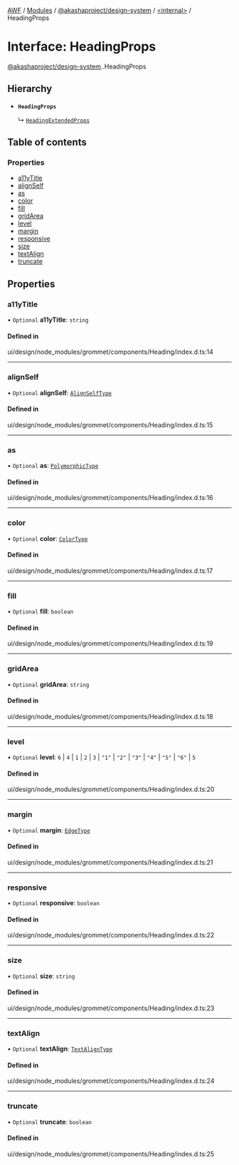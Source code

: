 [AWF](../README.md) / [Modules](../modules.md) / [@akashaproject/design-system](../modules/akashaproject_design_system.md) / [<internal\>](../modules/akashaproject_design_system._internal_.md) / HeadingProps

# Interface: HeadingProps

[@akashaproject/design-system](../modules/akashaproject_design_system.md).[<internal>](../modules/akashaproject_design_system._internal_.md).HeadingProps

## Hierarchy

- **`HeadingProps`**

  ↳ [`HeadingExtendedProps`](akashaproject_design_system._internal_.HeadingExtendedProps.md)

## Table of contents

### Properties

- [a11yTitle](akashaproject_design_system._internal_.HeadingProps.md#a11ytitle)
- [alignSelf](akashaproject_design_system._internal_.HeadingProps.md#alignself)
- [as](akashaproject_design_system._internal_.HeadingProps.md#as)
- [color](akashaproject_design_system._internal_.HeadingProps.md#color)
- [fill](akashaproject_design_system._internal_.HeadingProps.md#fill)
- [gridArea](akashaproject_design_system._internal_.HeadingProps.md#gridarea)
- [level](akashaproject_design_system._internal_.HeadingProps.md#level)
- [margin](akashaproject_design_system._internal_.HeadingProps.md#margin)
- [responsive](akashaproject_design_system._internal_.HeadingProps.md#responsive)
- [size](akashaproject_design_system._internal_.HeadingProps.md#size)
- [textAlign](akashaproject_design_system._internal_.HeadingProps.md#textalign)
- [truncate](akashaproject_design_system._internal_.HeadingProps.md#truncate)

## Properties

### a11yTitle

• `Optional` **a11yTitle**: `string`

#### Defined in

ui/design/node_modules/grommet/components/Heading/index.d.ts:14

___

### alignSelf

• `Optional` **alignSelf**: [`AlignSelfType`](../modules/akashaproject_design_system._internal_.md#alignselftype)

#### Defined in

ui/design/node_modules/grommet/components/Heading/index.d.ts:15

___

### as

• `Optional` **as**: [`PolymorphicType`](../modules/akashaproject_design_system._internal_.md#polymorphictype)

#### Defined in

ui/design/node_modules/grommet/components/Heading/index.d.ts:16

___

### color

• `Optional` **color**: [`ColorType`](../modules/akashaproject_design_system._internal_.md#colortype)

#### Defined in

ui/design/node_modules/grommet/components/Heading/index.d.ts:17

___

### fill

• `Optional` **fill**: `boolean`

#### Defined in

ui/design/node_modules/grommet/components/Heading/index.d.ts:19

___

### gridArea

• `Optional` **gridArea**: `string`

#### Defined in

ui/design/node_modules/grommet/components/Heading/index.d.ts:18

___

### level

• `Optional` **level**: ``6`` \| ``4`` \| ``1`` \| ``2`` \| ``3`` \| ``"1"`` \| ``"2"`` \| ``"3"`` \| ``"4"`` \| ``"5"`` \| ``"6"`` \| ``5``

#### Defined in

ui/design/node_modules/grommet/components/Heading/index.d.ts:20

___

### margin

• `Optional` **margin**: [`EdgeType`](../modules/akashaproject_design_system._internal_.md#edgetype)

#### Defined in

ui/design/node_modules/grommet/components/Heading/index.d.ts:21

___

### responsive

• `Optional` **responsive**: `boolean`

#### Defined in

ui/design/node_modules/grommet/components/Heading/index.d.ts:22

___

### size

• `Optional` **size**: `string`

#### Defined in

ui/design/node_modules/grommet/components/Heading/index.d.ts:23

___

### textAlign

• `Optional` **textAlign**: [`TextAlignType`](../modules/akashaproject_design_system._internal_.md#textaligntype)

#### Defined in

ui/design/node_modules/grommet/components/Heading/index.d.ts:24

___

### truncate

• `Optional` **truncate**: `boolean`

#### Defined in

ui/design/node_modules/grommet/components/Heading/index.d.ts:25
